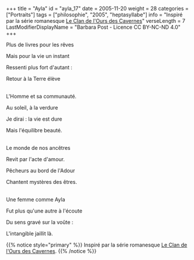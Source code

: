 +++
title = "Ayla"
id = "ayla_17"
date = 2005-11-20
weight = 28
categories = ["Portraits"]
tags = ["philosophie", "2005", "heptasyllabe"]
info = "Inspiré par la série romanesque [Le Clan de l'Ours des Cavernes](https://fr.wikipedia.org/wiki/Le_Clan_de_l'Ours_des_cavernes)"
verseLength = 7
LastModifierDisplayName = "Barbara Post - Licence CC BY-NC-ND 4.0"
+++

Plus de livres pour les rêves

Mais pour la vie un instant

Ressenti plus fort d'autant :

Retour à la Terre élève

 \
L'Homme et sa communauté.

Au soleil, à la verdure

Je dirai : la vie est dure

Mais l'équilibre beauté.

 \
Le monde de nos ancêtres

Revit par l'acte d'amour.

Pêcheurs au bord de l'Adour

Chantent mystères des êtres.

 \
Une femme comme Ayla

Fut plus qu'une autre à l'écoute

Du sens gravé sur la voûte :

L'intangible jaillit là.

{{% notice style="primary" %}}
Inspiré par la série romanesque [Le Clan de l'Ours des Cavernes](https://fr.wikipedia.org/wiki/Le_Clan_de_l'Ours_des_cavernes).
{{% /notice %}}
